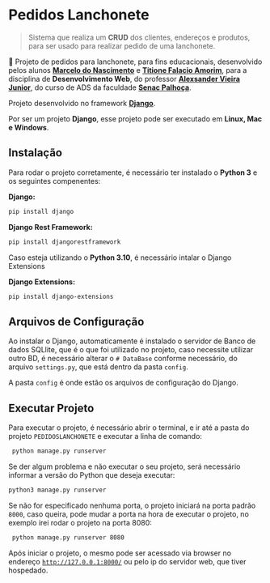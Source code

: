 # Pedidos Lanchonete

> Sistema que realiza um <b>CRUD</b> dos clientes, endereços e produtos, para ser usado para realizar pedido de uma lanchonete.

<p>🚀 Projeto de pedidos para lanchonete, para fins educacionais, desenvolvido pelos alunos <a href="https://github.com/pac57282"><b>Marcelo do Nascimento</b></a> e <a href="https://github.com/titioneamorim"><b>Titione Falacio Amorim</b></a>, para a disciplina de <b>Desenvolvimento Web</b>, do professor <a href="https://github.com/Alexvjunior"><b>Alexsander Vieira Junior</b></a>, do curso de ADS da faculdade <a href="https://portal.sc.senac.br/portal/home/"><b>Senac Palhoça</b></a>.</p>

<p> Projeto desenvolvido no framework <a href="https://www.djangoproject.com/"><b>Django</b></a>.</p>

Por ser um projeto <b>Django</b>, esse projeto pode ser executado em <b>Linux, Mac e Windows</b>.

## Instalação

Para rodar o projeto corretamente, é necessário ter instalado o <b>Python 3</b> e os seguintes compenentes:

<p><b>Django:</b></p>

```sh
pip install django
```

<p><b>Django Rest Framework:</b></p>

```sh
pip install djangorestframework
```

Caso esteja utilizando o <b>Python 3.10</b>, é necessário intalar o Django Extensions
<p><b>Django Extensions:</b></p>

```sh
pip install django-extensions
```
## Arquivos de Configuração

Ao instalar o Django, automaticamente é instalado o servidor de Banco de dados SQLlite, que é o que foi utilizado no projeto, caso necessite utilizar outro BD, é necessário alterar o `# DataBase` conforme necessário, do arquivo `settings.py`, que está dentro da pasta `config`.

A pasta `config` é onde estão os arquivos de configuração do Django.

## Executar Projeto

Para executar o projeto, é necessário abrir o terminal, e ir até a pasta do projeto `PEDIDOSLANCHONETE` e executar a linha de comando:

```sh
 python manage.py runserver
 ```
 
 Se der algum problema e não executar o seu projeto, será necessário informar a versão do Python que deseja executar:
 
 ```sh
 python3 manage.py runserver
 ```
 
Se não for especificado nenhuma porta, o projeto iniciará na porta padrão `8000`, caso queira, pode mudar a porta na hora de executar o projeto, no exemplo irei rodar o projeto na porta 8080:

```sh
 python manage.py runserver 8080
 ```
 
Após iniciar o projeto, o mesmo pode ser acessado via browser no endereço <a href="http://127.0.0.1:8000/">`http://127.0.0.1:8000/`</a> ou pelo ip do servidor web, que tiver hospedado.
